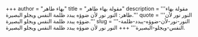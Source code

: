 +++
author = "بهاء طاهر"
title = "مقولة بهاء طاهر"
description = '''مقولة بهاء طاهر: النور نور لأن ضوؤه يبدد ظلمة النفس ويجلو البصيرة.'''
quote = '''النور نور لأن ضوؤه يبدد ظلمة النفس ويجلو البصيرة.'''
slug = '''النور-نور-لأن-ضوؤه-يبدد-ظلمة-النفس-ويجلو-البصيرة'''
+++
النور نور لأن ضوؤه يبدد ظلمة النفس ويجلو البصيرة.
